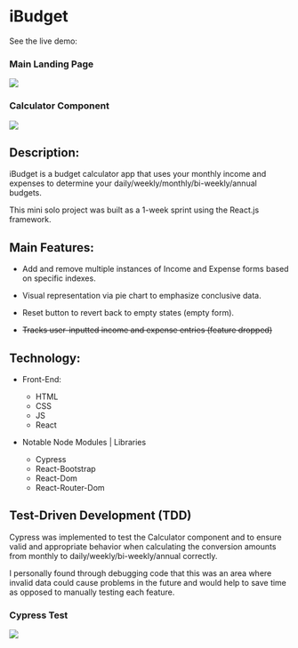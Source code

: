 # iBudget

See the live demo: <url>

### Main Landing Page
![](iBudget-main.gif)

### Calculator Component
![](iBudget-calc.gif)

## Description:

iBudget is a budget calculator app that uses your monthly income and expenses to determine your daily/weekly/monthly/bi-weekly/annual budgets.

This mini solo project was built as a 1-week sprint using the React.js framework.

## Main Features:

- Add and remove multiple instances of Income and Expense forms based on specific indexes.

- Visual representation via pie chart to emphasize conclusive data.

- Reset button to revert back to empty states (empty form).

- ~~Tracks user-inputted income and expense entries (feature dropped)~~


## Technology:

- Front-End:
  - HTML
  - CSS
  - JS
  - React

- Notable Node Modules | Libraries
  - Cypress
  - React-Bootstrap
  - React-Dom
  - React-Router-Dom

## Test-Driven Development (TDD)

Cypress was implemented to test the Calculator component and to ensure valid and appropriate behavior when calculating the conversion amounts from monthly to daily/weekly/bi-weekly/annual correctly. 

I personally found through debugging code that this was an area where invalid data could cause problems in the future and would help to save time as opposed to manually testing each feature.

### Cypress Test
![](iBudget-cypress.gif)